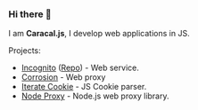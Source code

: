 ### Hi there 👋

I am **Caracal.js**, I develop web applications in JS.

Projects:

- [Incognito](https://incog.dev) ([Repo](https://github.com/titaniumnetwork-dev/Incognito)) - Web service.
- [Corrosion](https://github.com/titaniumnetwork-dev/Corrosion) - Web proxy
- [Iterate Cookie](https://github.com/caracal-js/iterate-cookie) - JS Cookie parser.
- [Node Proxy](https://github.com/caracal-js/node-proxy) - Node.js web proxy library.
